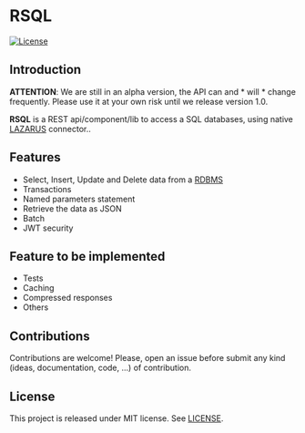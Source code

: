 # RSQL

[![License](https://img.shields.io/badge/license-MIT-green.svg)](https://github.com/groupsc10/RSQL/LICENSE.txt)

## Introduction



**ATTENTION**: We are still in an alpha version, the API can and * will * change frequently. Please use it at your own risk until we release version 1.0.


**RSQL** is a REST api/component/lib to access a SQL databases, using native [LAZARUS](https://www.lazarus-ide.org/) connector..



## Features

- Select, Insert, Update and Delete data from a [RDBMS](https://en.wikipedia.org/wiki/Relational_database_management_system)
- Transactions
- Named parameters statement
- Retrieve the data as JSON
- Batch
- JWT security



## Feature to be implemented
- Tests
- Caching
- Compressed responses
- Others



## Contributions
Contributions are welcome! Please, open an issue before submit any kind (ideas, documentation, code, ...) of contribution.



## License
This project is released under MIT license. See [LICENSE](LICENSE).
